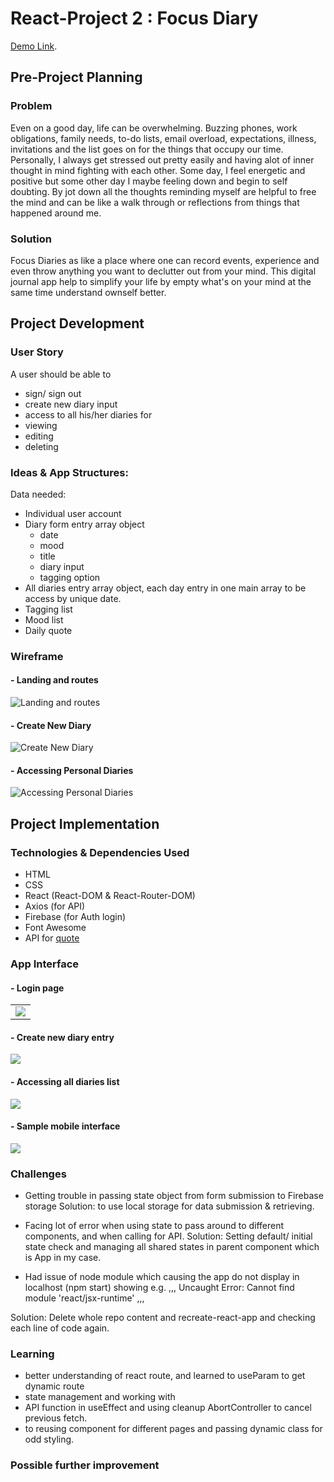 # React-Project 2 : Focus Diary

[Demo Link](https://github.com/facebook/create-react-app).

## Pre-Project Planning

### Problem

Even on a good day, life can be overwhelming. Buzzing phones, work obligations, family needs, to-do lists, email overload, expectations, illness, invitations and the list goes on for the things that occupy our time. Personally, I always get stressed out pretty easily and having alot of inner thought in mind fighting with each other. Some day, I feel energetic and positive but some other day I maybe feeling down and begin to self doubting. By jot down all the thoughts reminding myself are helpful to free the mind and can be like a walk through or reflections from things that happened around me.

### Solution

Focus Diaries as like a place where one can record events, experience and even throw anything you want to declutter out from your mind. This digital journal app help to simplify your life by empty what's on your mind at the same time understand ownself better.

## Project Development

### User Story

A user should be able to

- sign/ sign out
- create new diary input
- access to all his/her diaries for
- viewing
- editing
- deleting

### Ideas & App Structures:

Data needed:

- Individual user account
- Diary form entry array object
  - date
  - mood
  - title
  - diary input
  - tagging option
- All diaries entry array object, each day entry in one main array to be access by unique date.
- Tagging list
- Mood list
- Daily quote

### Wireframe

#### - Landing and routes

![Landing and routes](https://github.com/siangyin/focus-diary/blob/main/images/mapping.png?raw=true)

#### - Create New Diary

![Create New Diary](https://github.com/siangyin/focus-diary/blob/main/images/NewDiary.png?raw=true)

#### - Accessing Personal Diaries

![Accessing Personal Diaries](https://github.com/siangyin/focus-diary/blob/main/images/AllDiaries.png?raw=true)

## Project Implementation

### Technologies & Dependencies Used

- HTML
- CSS
- React (React-DOM & React-Router-DOM)
- Axios (for API)
- Firebase (for Auth login)
- Font Awesome
- API for [quote](https://type.fit/api/quotes)

### App Interface

<table>

#### - Login page

<tr>
 <td>
 <img src="https://github.com/siangyin/focus-diary/blob/main/images/landingpage.png?raw=true"/>
</td>
 </tr></table>

#### - Create new diary entry

<tr>
 <td>
 <img src="https://github.com/siangyin/focus-diary/blob/main/images/newdiarypage.png?raw=true"/>
</td>
 </tr></table>

#### - Accessing all diaries list

<tr>
 <td>
 <img src="https://github.com/siangyin/focus-diary/blob/main/images/alldiariespage.png?raw=true"/>
</td>
 </tr></table>

#### - Sample mobile interface

<tr>
 <td>
 <img src="https://github.com/siangyin/focus-diary/blob/main/images/mobile.png?raw=true"/>
</td>
 </tr></table>

### Challenges

- Getting trouble in passing state object from form submission to Firebase storage
  Solution: to use local storage for data submission & retrieving.

- Facing lot of error when using state to pass around to different components, and when calling for API.
  Solution: Setting default/ initial state check and managing all shared states in parent component which is App in my case.

- Had issue of node module which causing the app do not display in localhost (npm start) showing e.g.
  ,,,
  Uncaught Error: Cannot find module 'react/jsx-runtime'
  ,,,

Solution: Delete whole repo content and recreate-react-app and checking each line of code again.

### Learning

- better understanding of react route, and learned to useParam to get dynamic route
- state management and working with
- API function in useEffect and using cleanup AbortController to cancel previous fetch.
- to reusing component for different pages and passing dynamic class for odd styling.

### Possible further improvement
